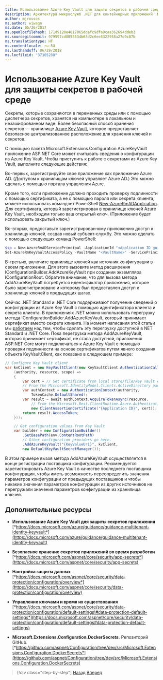 ```yaml
---
title: Использование Azure Key Vault для защиты секретов в рабочей среде
description: Архитектура микрослужб .NET для контейнерных приложений .NET | Использование Azure Key Vault для защиты секретов в рабочей среде
author: mjrousos
ms.author: wiwagn
ms.date: 05/26/2017
ms.openlocfilehash: 171d9120e4817065ddafc9dfa9caa362694ddeb3
ms.sourcegitcommit: 979597cd8055534b63d2c6ee8322938a27d0c87b
ms.translationtype: HT
ms.contentlocale: ru-RU
ms.lasthandoff: 06/29/2018
ms.locfileid: "37105288"
---
```

# <a name="using-azure-key-vault-to-protect-secrets-at-production-time"></a>Использование Azure Key Vault для защиты секретов в рабочей среде

Секреты, которые сохраняются в переменных среды или с помощью диспетчера секретов, хранятся на компьютере в локальном и незашифрованном виде. Более безопасный способ хранения секретов — хранилище [Azure Key Vault](https://azure.microsoft.com/services/key-vault/), которое предоставляет безопасное централизованное расположение для хранения ключей и секретов.

С помощью пакета Microsoft.Extensions.Configuration.AzureKeyVault приложение ASP.NET Core может считывать сведения о конфигурации из Azure Key Vault. Чтобы приступить к работе с секретами из Azure Key Vault, выполните следующие действия:

Во-первых, зарегистрируйте свое приложение как приложение Azure AD. (Доступом к хранилищам ключей управляет Azure AD.) Это можно сделать с помощью портала управления Azure.

Кроме того, если приложение должно проходить проверку подлинности с помощью сертификата, а не с помощью пароля или секрета клиента, можете использовать командлет PowerShell [New-AzureRmADApplication](https://docs.microsoft.com/powershell/resourcemanager/azurerm.resources/v3.3.0/new-azurermadapplication). Для сертификата, который зарегистрирован в хранилище ключей Azure Key Vault, необходим только ваш открытый ключ. (Приложение будет использовать закрытый ключ.)

Во-вторых, предоставьте зарегистрированному приложению доступ к хранилищу ключей, создав новый субъект-службу. Это можно сделать с помощью следующих команд PowerShell:

```powershell
$sp = New-AzureRmADServicePrincipal -ApplicationId "<Application ID guid>"
Set-AzureRmKeyVaultAccessPolicy -VaultName "<VaultName>" -ServicePrincipalName $sp.ServicePrincipalNames[0] -PermissionsToSecrets all -ResourceGroupName "<KeyVault Resource Group>"
```

В-третьих, включите хранилище ключей как источник конфигурации в своем приложении. Для этого вызовите метод расширения IConfigurationBuilder.AddAzureKeyVault при создании экземпляра IConfigurationRoot. Обратите внимание, что для вызова метода AddAzureKeyVault потребуется идентификатор приложения, которое было зарегистрировано и которому был предоставлен доступ к хранилищу ключей в предыдущих шагах.

  Сейчас .NET Standard и .NET Core поддерживают получение сведений о конфигурации из Azure Key Vault с помощью идентификатора клиента и секрета клиента. В приложениях .NET можно использовать перегрузку метода IConfigurationBuilder.AddAzureKeyVault, который принимает сертификат вместо секрета клиента. На момент написания этой статьи мы [работаем](https://github.com/aspnet/Configuration/issues/605) над тем, чтобы сделать эту перегрузку доступной в NET Standard и .NET Core. Пока перегрузка метода AddAzureKeyVault, которая принимает сертификат, не стала доступной, приложения ASP.NET Core могут подключаться к Azure Key Vault с помощью проверки подлинности на основе сертификатов путем явного создания объекта KeyVaultClient, как показано в следующем примере:

```csharp
// Configure Key Vault client
var kvClient = new KeyVaultClient(new KeyVaultClient.AuthenticationCallback(async
    (authority, resource, scope) =>
    {
        var cert = // Get certificate from local store/file/key vault etc. as needed
        // From the Microsoft.IdentityModel.Clients.ActiveDirectory pacakge
        var authContext = new AuthenticationContext(authority,
            TokenCache.DefaultShared);
        var result = await authContext.AcquireTokenAsync(resource,
            // From the Microsoft.Rest.ClientRuntime.Azure.Authentication pacakge
            new ClientAssertionCertificate("{Application ID}", cert));
        return result.AccessToken;
    }));

    // Get configuration values from Key Vault
    var builder = new ConfigurationBuilder()
        .SetBasePath(env.ContentRootPath)
        // Other configuration providers go here.
        .AddAzureKeyVault("{KeyValueUri}", kvClient,
        new DefaultKeyVaultSecretManager());
```

В этом примере вызов метода AddAzureKeyVault осуществляется в конце регистрации поставщика конфигурации. Рекомендуется зарегистрировать Azure Key Vault в качестве последнего поставщика конфигурации, чтобы иметь возможность переопределить значения параметров конфигурации от предыдущих поставщиков и чтобы никакие значения параметров конфигурации из других источников не перегружали значения параметров конфигурации из хранилища ключей.

## <a name="additional-resources"></a>Дополнительные ресурсы

-   **Использование Azure Key Vault для защиты секретов приложения**
    [*https://docs.microsoft.com/azure/guidance/guidance-multitenant-identity-keyvault*](https://docs.microsoft.com/azure/guidance/guidance-multitenant-identity-keyvault)

-   **Безопасное хранение секретов приложений во время разработки**
    [*https://docs.microsoft.com/aspnet/core/security/app-secrets*](https://docs.microsoft.com/aspnet/core/security/app-secrets)

-   **Настройка защиты данных**
    [*https://docs.microsoft.com/aspnet/core/security/data-protection/configuration/overview*](https://docs.microsoft.com/aspnet/core/security/data-protection/configuration/overview)

-   **Управление ключами и время их существования**
    [*https://docs.microsoft.com/aspnet/core/security/data-protection/configuration/default-settings\#data-protection-default-settings*](https://docs.microsoft.com/aspnet/core/security/data-protection/configuration/default-settings#data-protection-default-settings)

-   **Microsoft.Extensions.Configuration.DockerSecrets.** Репозиторий GitHub.
    [*https://github.com/aspnet/Configuration/tree/dev/src/Microsoft.Extensions.Configuration.DockerSecrets*](https://github.com/aspnet/Configuration/tree/dev/src/Microsoft.Extensions.Configuration.DockerSecrets)

>[!div class="step-by-step"]
[Назад](developer-app-secrets-storage.md)
[Вперед](../key-takeaways.md)

